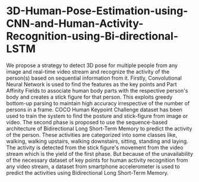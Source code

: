 # 3D-Human-Pose-Estimation-using-CNN-and-Human-Activity-Recognition-using-Bi-directional-LSTM
We propose a strategy to detect 3D pose for multiple people from any image and real-time video stream and recognize the activity of the person(s) based on sequential information from it.  Firstly, Convolutional Neural Network is used to find the features as the key points and Part Affinity Fields to associate human body parts with the respective person's body and creates a stick figure for that person. This exploits greedy bottom-up parsing to maintain high accuracy irrespective of the number of persons in a frame. COCO Human Keypoint Challenge dataset has been used to train the system to find the posture and stick-figure from image or video. The second phase is proposed to use the sequence-based architecture of Bidirectional Long Short-Term Memory to predict the activity of the person. These activities are categorized into some classes like, walking, walking upstairs, walking downstairs, sitting, standing and laying. The activity is detected from the stick figure's movement from the video stream which is the yield of the first phase. But because of the unavailability of the necessary dataset of key points for human activity recognition from any video stream, a dataset from smartphone accelerometer is used to predict the activities using Bidirectional Long Short-Term Memory.
